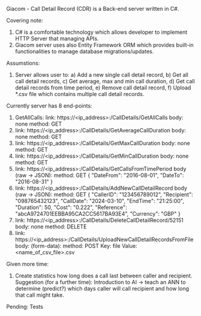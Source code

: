 Giacom - Call Detail Record (CDR) is a Back-end server written in C#.

Covering note:
1. C# is a comfortable technology which allows developer to implement HTTP Server that managing APIs.
2. Giacom server uses also Entity Framework ORM which provides built-in functionalities to manage database migrations/updates.

Assumstions:
1. Server allows user to:
   a) Add a new single call detail record,
   b) Get all call detail records,
   c) Get average, max and min call duration,
   d) Get call detail records from time period,
   e) Remove call detail record,
   f) Upload *.csv file which contains multiple call detail records.

Currently server has 8 end-points:
1. GetAllCalls:
   link: https://<ip_address>:<port>/CallDetails/GetAllCalls
   body: none
   method: GET
2. link: https://<ip_address>:<port>/CallDetails/GetAverageCallDuration
   body: none
   method: GET
3. link: https://<ip_address>:<port>/CallDetails/GetMaxCallDuration
   body: none
   method: GET
4. link: https://<ip_address>:<port>/CallDetails/GetMinCallDuration
   body: none
   method: GET
5. link: https://<ip_address>:<port>/CallDetails/GetCallsFromTimePeriod
   body (raw -> JSON):
   method: GET
   {
    "DateFrom": "2016-08-01",
    "DateTo": "2016-08-31"
   }
6. link: https://<ip_address>:<port>/CallDetails/AddNewCallDetailRecord
   body (raw -> JSON):
   method: GET
   {
    "CallerID": "123456789012",
    "Recipient": "098765432123",
    "CallDate": "2024-03-10",
    "EndTime": "21:25:00",
    "Duration": 50,
    "Cost": "0.222",
    "Reference": "abcA9724701EEBBA95CA2CC5617BA93E4",
    "Currency": "GBP"
   }
8. link: https://<ip_address>:<port>/CallDetails/DeleteCallDetailRecord/52151
   body: none
   method: DELETE
9. link: https://<ip_address>:<port>/CallDetails/UploadNewCallDetailRecordsFromFile
   body: (form-data):
   method: POST
   Key: file
   Value: <name_of_csv_file>.csv


Given more time:
1. Create statistics how long does a call last between caller and recipient.
Suggestion (for a further time):
Introduction to AI -> teach an ANN to determine (predict?) which days caller will call recipient and how long that call might take.

Pending:
Tests
